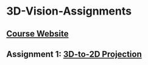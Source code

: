 # 3D-Vision-Assignments
## [Course Website](https://sites.google.com/view/nsysu-dvlab/courses/3d-vision-2022)
## Assignment 1: [3D-to-2D Projection](https://sites.google.com/view/nsysu-dvlab/courses/3d-vision-2022/assignment-1)
